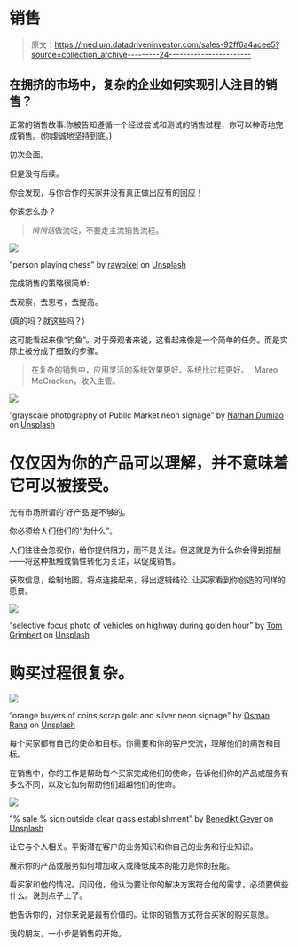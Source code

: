 # 销售

> 原文：<https://medium.datadriveninvestor.com/sales-92ff6a4acee5?source=collection_archive---------24----------------------->

## 在拥挤的市场中，复杂的企业如何实现引人注目的销售？

正常的销售故事:你被告知遵循一个经过尝试和测试的销售过程，你可以神奇地完成销售。(你虔诚地坚持到底。)

初次会面。

但是没有后续。

你会发现，与你合作的买家并没有真正做出应有的回应！

你该怎么办？

> *悄悄话*做流氓，不要走主流销售流程。

![](img/2ff4957ec8a0606504793cfdc89695b0.png)

“person playing chess” by [rawpixel](https://unsplash.com/@rawpixel?utm_source=medium&utm_medium=referral) on [Unsplash](https://unsplash.com?utm_source=medium&utm_medium=referral)

完成销售的策略很简单:

去观察，去思考，去提高。

(真的吗？就这些吗？)

这可能看起来像“钓鱼”。对于旁观者来说，这看起来像是一个简单的任务。而是实际上被分成了细致的步骤。

> 在复杂的销售中，应用灵活的系统效果更好。系统比过程更好。_ Mareo McCracken，收入主管。

![](img/17f8f4bbd94c309447134577284541be.png)

“grayscale photography of Public Market neon signage” by [Nathan Dumlao](https://unsplash.com/@nate_dumlao?utm_source=medium&utm_medium=referral) on [Unsplash](https://unsplash.com?utm_source=medium&utm_medium=referral)

# 仅仅因为你的产品可以理解，并不意味着它可以被接受。

光有市场所谓的‘好产品’是不够的。

你必须给人们他们的“为什么”。

人们往往会忽视你，给你提供阻力，而不是关注。但这就是为什么你会得到报酬——将这种抵触或惰性转化为关注，以促成销售。

获取信息，绘制地图，将点连接起来，得出逻辑结论..让买家看到你创造的同样的愿景。

![](img/bc363a9c23959b620d89f2e4134aa3ea.png)

“selective focus photo of vehicles on highway during golden hour” by [Tom Grimbert](https://unsplash.com/@tom_grimbert?utm_source=medium&utm_medium=referral) on [Unsplash](https://unsplash.com?utm_source=medium&utm_medium=referral)

# 购买过程很复杂。

![](img/84773b0f16b4519a793fe28ecb6db0df.png)

“orange buyers of coins scrap gold and silver neon signage” by [Osman Rana](https://unsplash.com/@osmanrana?utm_source=medium&utm_medium=referral) on [Unsplash](https://unsplash.com?utm_source=medium&utm_medium=referral)

每个买家都有自己的使命和目标。你需要和你的客户交流，理解他们的痛苦和目标。

在销售中，你的工作是帮助每个买家完成他们的使命，告诉他们你的产品或服务有多么不同，以及它如何帮助他们超越他们的使命。

![](img/f9986b6f3b6b281a41ff8a9141bc8303.png)

“% sale % sign outside clear glass establishment” by [Benedikt Geyer](https://unsplash.com/@b_g?utm_source=medium&utm_medium=referral) on [Unsplash](https://unsplash.com?utm_source=medium&utm_medium=referral)

让它与个人相关。平衡潜在客户的业务知识和你自己的业务和行业知识。

展示你的产品或服务如何增加收入或降低成本的能力是你的技能。

看买家和他的情况。问问他，他认为要让你的解决方案符合他的需求，必须要做些什么。说到点子上了。

他告诉你的，对你来说是最有价值的。让你的销售方式符合买家的购买意愿。

我的朋友，一小步是销售的开始。